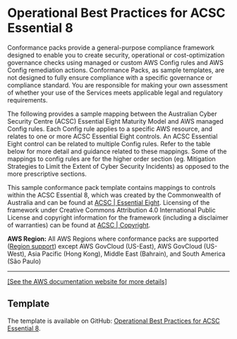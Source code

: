 # Operational Best Practices for ACSC Essential 8<a name="operational-best-practices-for-acsc_essential_8"></a>

Conformance packs provide a general\-purpose compliance framework designed to enable you to create security, operational or cost\-optimization governance checks using managed or custom AWS Config rules and AWS Config remediation actions\. Conformance Packs, as sample templates, are not designed to fully ensure compliance with a specific governance or compliance standard\. You are responsible for making your own assessment of whether your use of the Services meets applicable legal and regulatory requirements\.

The following provides a sample mapping between the Australian Cyber Security Centre \(ACSC\) Essential Eight Maturity Model and AWS managed Config rules\. Each Config rule applies to a specific AWS resource, and relates to one or more ACSC Essential Eight controls\. An ACSC Essential Eight control can be related to multiple Config rules\. Refer to the table below for more detail and guidance related to these mappings\. Some of the mappings to config rules are for the higher order section \(eg\. Mitigation Strategies to Limit the Extent of Cyber Security Incidents\) as opposed to the more prescriptive sections\.

This sample conformance pack template contains mappings to controls within the ACSC Essential 8, which was created by the Commonwealth of Australia and can be found at [ACSC \| Essential Eight](https://www.cyber.gov.au/acsc/view-all-content/essential-eight)\. Licensing of the framework under Creative Commons Attribution 4\.0 International Public License and copyright information for the framework \(including a disclaimer of warranties\) can be found at [ACSC \| Copyright](https://www.cyber.gov.au/acsc/copyright)\.

**AWS Region:** All AWS Regions where conformance packs are supported \([Region support](https://docs.aws.amazon.com/config/latest/developerguide/conformance-packs.html#conformance-packs-regions)\) except AWS GovCloud \(US\-East\), AWS GovCloud \(US\-West\), Asia Pacific \(Hong Kong\), Middle East \(Bahrain\), and South America \(São Paulo\)


****  
[\[See the AWS documentation website for more details\]](http://docs.aws.amazon.com/config/latest/developerguide/operational-best-practices-for-acsc_essential_8.html)

## Template<a name="acsc_essential_8-conformance-pack-sample"></a>

The template is available on GitHub: [Operational Best Practices for ACSC Essential 8](https://github.com/awslabs/aws-config-rules/blob/master/aws-config-conformance-packs/Operational-Best-Practices-for-ACSC-Essential8.yaml)\.